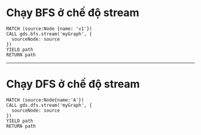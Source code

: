 # Chạy BFS ở chế độ stream
```
MATCH (source:Node {name: 'v1'})
CALL gds.bfs.stream('myGraph', {
  sourceNode: source
})
YIELD path
RETURN path
```

<hr>

# Chạy DFS ở chế độ stream
```
MATCH (source:Node{name:'A'})
CALL gds.dfs.stream('myGraph', {
  sourceNode: source
})
YIELD path
RETURN path
```
